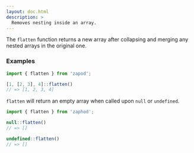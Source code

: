 ```yaml
---
layout: doc.html
description: >
  Removes nesting inside an array.
---
```


The `flatten` function returns a new array after collapsing and merging any nested arrays in the original one.

### Examples

```js
import { flatten } from 'zapod';

[1, [2, 3], 4]::flatten()
// => [1, 2, 3, 4]
```

`flatten` will return an empty array when called upon `null` or `undefined`.

```js
import { flatten } from 'zaphod';

null::flatten()
// => []

undefined::flatten()
// => []
```

